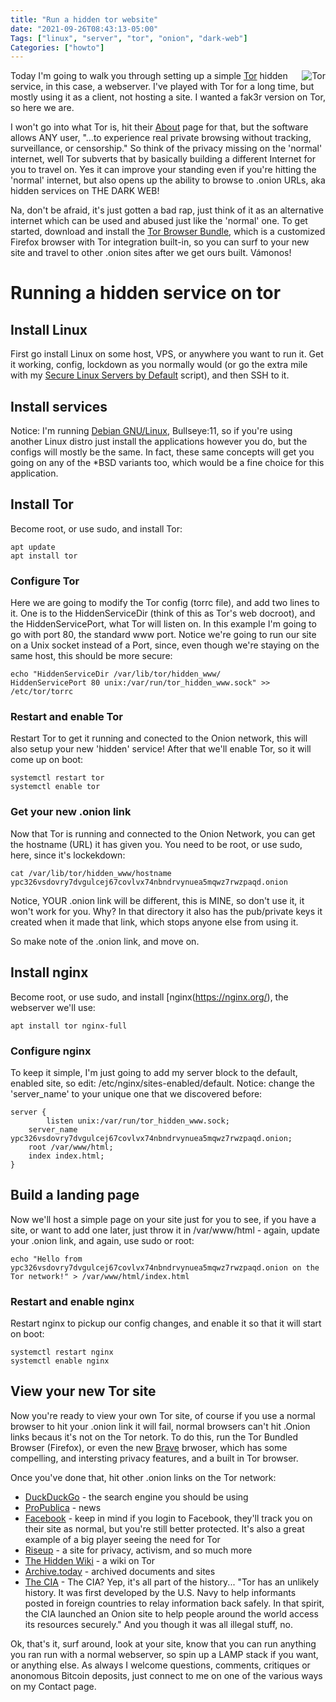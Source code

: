 ```yaml
---
title: "Run a hidden tor website"
date: "2021-09-26T08:43:13-05:00"
Tags: ["linux", "server", "tor", "onion", "dark-web"]
Categories: ["howto"]
---
```


<img align="right" src="/2021/tor_icon.png" alt="Tor" title="Tor">

Today I'm going to walk you through setting up a simple [Tor](https://www.torproject.org/) hidden service, in this case, a webserver. I've played with Tor for a long time, but mostly using it as a client, not hosting a site. I wanted a fak3r version on Tor, so here we are.

I won't go into what Tor is, hit their [About](https://www.torproject.org/about/history/) page for that, but the software allows ANY user, "...to experience real private browsing without tracking, surveillance, or censorship." So think of the privacy missing on the 'normal' internet, well Tor subverts that by basically building a different Internet for you to travel on. Yes it can improve your standing even if you're hitting the 'normal' internet, but also opens up the ability to browse to .onion URLs, aka hidden services on THE DARK WEB!

Na, don't be afraid, it's just gotten a bad rap, just think of it as an alternative internet which can be used and abused just like the 'normal' one. To get started, download and install the [Tor Browser Bundle](https://www.torproject.org/download/), which is a customized Firefox browser with Tor integration built-in, so you can surf to your new site and travel to other .onion sites after we get ours built. Vámonos!

<!--more-->

# Running a hidden service on tor

## Install Linux

First go install Linux on some host, VPS, or anywhere you want to run it. Get it working, config, lockdown as you normally would (or go the extra mile with my [Secure Linux Servers by Default](https://fak3r.com/2021/06/18/secure-linux-servers-by-default/) script), and then SSH to it.

## Install services

Notice: I'm running [Debian GNU/Linux](https://www.debian.org/), Bullseye:11, so if you're using another Linux distro just install the applications however you do, but the configs will mostly be the same. In fact, these same concepts will get you going on any of the \*BSD variants too, which would be a fine choice for this application.

## Install Tor

Become root, or use sudo, and install Tor:

```
apt update
apt install tor
```

### Configure Tor

Here we are going to modify the Tor config (torrc file), and add two lines to it. One is to the HiddenServiceDir (think of this as Tor's web docroot), and the HiddenServicePort, what Tor will listen on. In this example I'm going to go with port 80, the standard www port. Notice we're going to run our site on a Unix socket instead of a Port, since, even though we're staying on the same host, this should be more secure:

```
echo "HiddenServiceDir /var/lib/tor/hidden_www/
HiddenServicePort 80 unix:/var/run/tor_hidden_www.sock" >> /etc/tor/torrc
```

### Restart and enable Tor

Restart Tor to get it running and conected to the Onion network, this will also setup your new 'hidden' service! After that we'll enable Tor, so it will come up on boot:

```
systemctl restart tor
systemctl enable tor
```

### Get your new .onion link

Now that Tor is running and connected to the Onion Network, you can get the hostname (URL) it has given you. You need to be root, or use sudo, here, since it's lockekdown:

```
cat /var/lib/tor/hidden_www/hostname
ypc326vsdovry7dvgulcej67covlvx74nbndrvynuea5mqwz7rwzpaqd.onion
```

Notice, YOUR .onion link will be different, this is MINE, so don't use it, it won't work for you. Why? In that directory it also has the pub/private keys it created when it made that link, which stops anyone else from using it.

So make note of the .onion link, and move on.

## Install nginx

Become root, or use sudo, and install [nginx(https://nginx.org/), the webserver we'll use:

```
apt install tor nginx-full
```

### Configure nginx

To keep it simple, I'm just going to add my server block to the default, enabled site, so edit: /etc/nginx/sites-enabled/default. Notice: change the 'server_name' to your unique one that we discovered before:

```
server {
        listen unix:/var/run/tor_hidden_www.sock;
	server_name ypc326vsdovry7dvgulcej67covlvx74nbndrvynuea5mqwz7rwzpaqd.onion;
	root /var/www/html;
	index index.html;
}
```

## Build a landing page

Now we'll host a simple page on your site just for you to see, if you have a site, or want to add one later, just throw it in /var/www/html - again, update your .onion link, and again, use sudo or root:

```
echo "Hello from ypc326vsdovry7dvgulcej67covlvx74nbndrvynuea5mqwz7rwzpaqd.onion on the Tor network!" > /var/www/html/index.html
```

### Restart and enable nginx

Restart nginx to pickup our config changes, and enable it so that it will start on boot:

```
systemctl restart nginx
systemctl enable nginx
```

## View your new Tor site

Now you're ready to view your own Tor site, of course if you use a normal browser to hit your .onion link it will fail, normal browsers can't hit .Onion links becaus it's not on the Tor netork. To do this, run the Tor Bundled Browser (Firefox), or even the new [Brave](https://brave.com) brwoser, which has some compelling, and intersting privacy features, and a built in Tor browser.

Once you've done that, hit other .onion links on the Tor network:

* [DuckDuckGo](https://3g2upl4pq6kufc4m.onion/) - the search engine you should be using
* [ProPublica](http://www.propub3r6espa33w.onion/) - news
* [Facebook](http://www.facebookcorewwwi.onion/) - keep in mind if you login to Facebook, they'll track you on their site as normal, but you're still better protected. It's also a great example of a big player seeing the need for Tor
* [Riseup](http://vww6ybal4bd7szmgncyruucpgfkqahzddi37ktceo3ah7ngmcopnpyyd.onion) - a site for privacy, activism, and so much more
* [The Hidden Wiki](http://zqktlwiuavvvqqt4ybvgvi7tyo4hjl5xgfuvpdf6otjiycgwqbym2qad.onion/wiki/index.php/Main_Page) - a wiki on Tor
* [Archive.today](http://archivecaslytosk.onion/) - archived documents and sites
* [The CIA](http://ciadotgov4sjwlzihbbgxnqg3xiyrg7so2r2o3lt5wz5ypk4sxyjstad.onion) - The CIA? Yep, it's all part of the history... "Tor has an unlikely history. It was first developed by the U.S. Navy to help informants posted in foreign countries to relay information back safely. In that spirit, the CIA launched an Onion site to help people around the world access its resources securely." And you though it was all illegal stuff, no.

Ok, that's it, surf around, look at your site, know that you can run anything you ran run with a normal webserver, so spin up a LAMP stack if you want, or anything else. As always I welcome questions, comments, critiques or anonomous Bitcoin deposits, just connect to me on one of the various ways on my Contact page.
